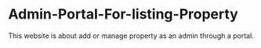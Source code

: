 # Admin-Portal-For-listing-Property
This website is about add or manage property as an admin through a portal.
